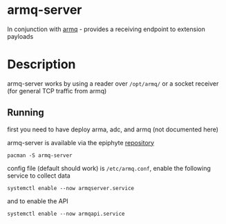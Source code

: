armq-server
===

In conjunction with [armq](https://voidedtech.network/cgit/cgit.cgi/armq/about/) - provides a receiving endpoint to extension payloads

# Description

armq-server works by using a reader over `/opt/armq/` or a socket receiver (for general TCP traffic from armq)

## Running

first you need to have deploy arma, adc, and armq (not documented here)

armq-server is available via the epiphyte [repository](https://mirror.epiphyte.network/repos/)
```
pacman -S armq-server
```

config file (default should work) is `/etc/armq.conf`, enable the following service to collect data
```
systemctl enable --now armqserver.service
```

and to enable the API
```
systemctl enable --now armqapi.service
```
